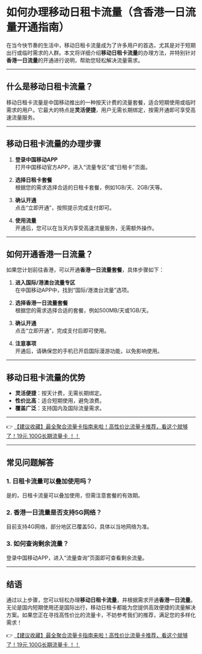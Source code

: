 # 如何办理移动日租卡流量（含香港一日流量开通指南）

在当今快节奏的生活中，移动日租卡流量成为了许多用户的首选，尤其是对于短期出行或临时需求的人群。本文将详细介绍**移动日租卡流量**的办理方法，并特别针对**香港一日流量**的开通进行说明，帮助您轻松解决流量需求。

---

## 什么是移动日租卡流量？

移动日租卡流量是中国移动推出的一种按天计费的流量套餐，适合短期使用或临时需求的用户。它最大的特点是**灵活便捷**，用户无需长期绑定，按需开通即可享受高速流量服务。

---

## 移动日租卡流量的办理步骤

1. **登录中国移动APP**  
   打开中国移动官方APP，进入“流量专区”或“日租卡”页面。

2. **选择日租卡套餐**  
   根据您的需求选择合适的日租卡套餐，例如1GB/天、2GB/天等。

3. **确认开通**  
   点击“立即开通”，按照提示完成支付即可。

4. **使用流量**  
   开通后，您可以在当天内享受高速流量服务，无需额外操作。

---

## 如何开通香港一日流量？

如果您计划前往香港，可以开通**香港一日流量套餐**，具体步骤如下：

1. **进入国际/港澳台流量专区**  
   在中国移动APP中，找到“国际/港澳台流量”选项。

2. **选择香港一日流量套餐**  
   根据您的需求选择合适的套餐，例如500MB/天或1GB/天。

3. **确认开通**  
   点击“立即开通”，完成支付后即可使用。

4. **注意事项**  
   开通后，请确保您的手机已开启国际漫游功能，以免影响使用。

---

## 移动日租卡流量的优势

- **灵活便捷**：按天计费，无需长期绑定。
- **性价比高**：适合短期使用，避免浪费。
- **覆盖广泛**：支持国内及国际流量需求。

---

👉 [【建议收藏】最全聚合流量卡指南来啦！高性价比流量卡推荐，看这个就够了！19元 100G长期流量卡 ！！](https://bit.ly/Liuliangka)

---

## 常见问题解答

### 1. 日租卡流量可以叠加使用吗？  
是的，日租卡流量可以叠加使用，但需注意套餐的有效期。

### 2. 香港一日流量是否支持5G网络？  
目前支持4G网络，部分地区已覆盖5G，具体以当地网络为准。

### 3. 如何查询剩余流量？  
登录中国移动APP，进入“流量查询”页面即可查看剩余流量。

---

## 结语

通过以上步骤，您可以轻松办理**移动日租卡流量**，并根据需求开通**香港一日流量**。无论是国内短期使用还是国际出行，移动日租卡都能为您提供高效便捷的流量解决方案。如果您正在寻找高性价比的流量卡，不妨参考我们的推荐，满足您的多样化需求！

👉 [【建议收藏】最全聚合流量卡指南来啦！高性价比流量卡推荐，看这个就够了！19元 100G长期流量卡 ！！](https://bit.ly/Liuliangka)